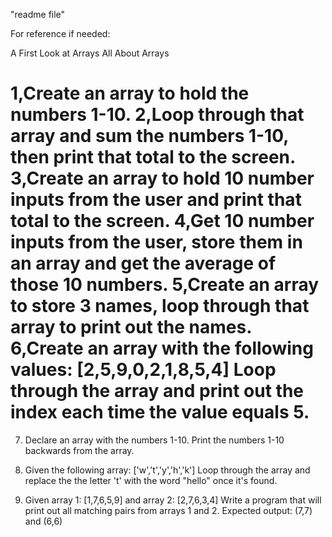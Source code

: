 "readme file"

For reference if needed:

A First Look at Arrays
All About Arrays
 

1,Create an array to hold the numbers 1-10.
2,Loop through that array and sum the numbers 1-10, then print that total to the screen.
3,Create an array to hold 10 number inputs from the user and print that total to the screen.
4,Get 10 number inputs from the user, store them in an array and get the average of those 10 numbers.
5,Create an array to store 3 names, loop through that array to print out the names.
6,Create an array with the following values: [2,5,9,0,2,1,8,5,4] Loop through the array and print out the index each time the value equals 5.
=========================================

7. Declare an array with the numbers 1-10. Print the numbers 1-10 backwards from the array.

8. Given the following array: ['w','t','y','h','k']
Loop through the array and replace the the letter 't' with the word "hello" once it's found.

9. Given array 1: [1,7,6,5,9] and array 2: [2,7,6,3,4] 
Write a program that will print out all matching pairs from arrays 1 and 2.
Expected output:
(7,7) and (6,6)

 
